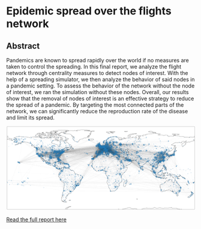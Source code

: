 # Epidemic spread over the flights network
## Abstract
Pandemics are known to spread rapidly over the world if no measures are taken to control the spreading. In this final report, we analyze the flight network through centrality measures to detect nodes of interest. With the help of a spreading simulator, we then analyze the behavior of said nodes in a pandemic setting. To assess the behavior of the network without the node of interest, we ran the simulation without these nodes. Overall, our results show that the removal of nodes of interest is an effective strategy to reduce the spread of a pandemic. By targeting the most connected parts of the network, we can significantly reduce the reproduction rate of the disease and limit its spread.

![alt text](Pictures/heatmap.png)


[Read the full report here](Final_NS__Model___Report.pdf)





